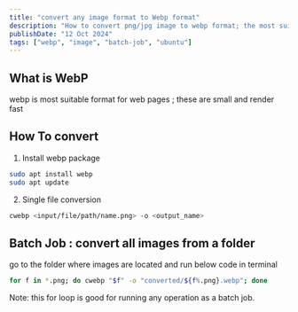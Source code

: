 ```yaml
---
title: "convert any image format to Webp format"
description: "How to convert png/jpg image to webp format; the most suitable format for web; also how to convert a whole list of images"
publishDate: "12 Oct 2024"
tags: ["webp", "image", "batch-job", "ubuntu"]
---
```



## What is WebP

webp is most suitable format for web pages ; these are small and render fast

## How To convert

1. Install webp package

```sh
sudo apt install webp
sudo apt update
```

2. Single file conversion

```sh
cwebp <input/file/path/name.png> -o <output_name>
```

## Batch Job : convert all images from a folder

go to the folder where images are located and run below code in terminal

```sh
for f in *.png; do cwebp "$f" -o "converted/${f%.png}.webp"; done
```

Note: this for loop is good for running any operation as a batch job.
